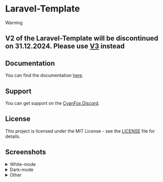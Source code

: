 # Laravel-Template

> [!WARNING]
> ## **V2 of the Laravel-Template will be discontinued on 31.12.2024. Please use [V3](https://github.com/CyanFox-Projects/Laravel-Template/tree/v3) instead**

## Documentation

You can find the documentation [here](https://docs.cyanfox.de/docs/laravel-template/v2).

## Support

You can get support on the [CyanFox Discord](https://discord.cyanfox.de).

## License

This project is licensed under the MIT License - see the [LICENSE](LICENSE) file for details.

## Screenshots
<details>
<summary>White-mode</summary>
<img src="assets/admin_users_create_white.png">
<img src="assets/admin_users_white.png">
<img src="assets/admin_groups_create_white.png">
<img src="assets/admin_groups_white.png">
<img src="assets/admin_activity_white.png">
<img src="assets/admin_modules_white.png">
<img src="assets/admin_settings_auth_white.png">
<img src="assets/admin_settings_emails_white.png">
<img src="assets/admin_settings_profile_white.png">
<img src="assets/admin_settings_security_white.png">
<img src="assets/admin_settings_system_white.png">
<img src="assets/profile_white.png">
<img src="assets/profile_activity_white.png">
<img src="assets/profile_api_keys_white.png">
<img src="assets/profile_sessions_white.png">
</details>
<details>
<summary>Dark-mode</summary>
<img src="assets/admin_users_create_dark.png">
<img src="assets/admin_users_dark.png">
<img src="assets/admin_activity_dark.png">
<img src="assets/admin_modules_dark.png">
<img src="assets/admin_settings_dark.png">
<img src="assets/profile_dark.png">
</details>
<details>
<summary>Other</summary>
<img src="assets/login.png">
<img src="assets/register.png">
<img src="assets/forgot_password.png">
</details>
